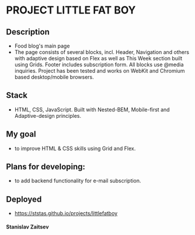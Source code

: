 # PROJECT LITTLE FAT BOY

## Description
* Food blog's main page
* The page consists of several blocks, incl. Header, Navigation and others with adaptive design based on Flex as well as This Week section   built using Grids. Footer includes subscription form. All blocks use @media inquiries. Project has been tested and works on WebKit and Chromium based desktop/mobile browsers.

## Stack
* HTML, CSS, JavaScript. Built with Nested-BEM, Mobile-first and Adaptive-design principles.

## My goal
* to improve HTML & CSS skills using Grid and Flex.

## Plans for developing:  
* to add backend functionality for e-mail subscription.

## Deployed
* https://ststas.github.io/projects/littlefatboy

#### Stanislav Zaitsev 
